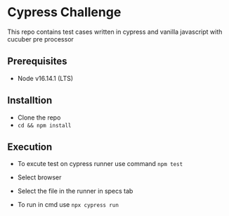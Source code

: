 # Cypress Challenge 

This repo contains test cases written in cypress and vanilla javascript with cucuber pre processor

## Prerequisites 
- Node v16.14.1 (LTS)

## Installtion

- Clone the repo
- ```cd && npm install```

## Execution
- To excute test on cypress runner use command 
```npm test```
- Select browser 
- Select the file in the runner in specs tab

- To run in cmd use ```npx cypress run```
